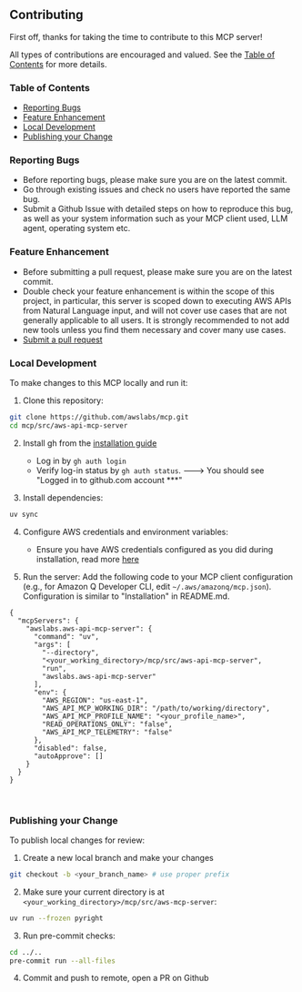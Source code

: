 ## Contributing

First off, thanks for taking the time to contribute to this MCP server!

All types of contributions are encouraged and valued. See the [Table of Contents](#table-of-contents) for more details.

### Table of Contents

- [Reporting Bugs](#reporting-bugs)
- [Feature Enhancement](#feature-enhancement)
- [Local Development](#local-development)
- [Publishing your Change](#publishing-your-change)


### Reporting Bugs
- Before reporting bugs, please make sure you are on the latest commit.
- Go through existing issues and check no users have reported the same bug.
- Submit a Github Issue with detailed steps on how to reproduce this bug, as well as your system information such as your MCP client used, LLM agent, operating system etc.


### Feature Enhancement
- Before submitting a pull request, please make sure you are on the latest commit.
- Double check your feature enhancement is within the scope of this project, in particular, this server is scoped down to executing AWS APIs from Natural Language input, and will not cover use cases that are not generally applicable to all users. It is strongly recommended to not add new tools unless you find them necessary and cover many use cases.
- [Submit a pull request](#publishing-your-change)

### Local Development

To make changes to this MCP locally and run it:

1. Clone this repository:
```bash
git clone https://github.com/awslabs/mcp.git
cd mcp/src/aws-api-mcp-server
```

2. Install gh from the [installation guide](https://cli.github.com/)
    - Log in by `gh auth login`
    - Verify log-in status by `gh auth status`. ---> You should see "Logged in to github.com account ***"

3. Install dependencies:
```bash
uv sync
```

4. Configure AWS credentials and environment variables:
   - Ensure you have AWS credentials configured as you did during installation, read more [here](https://boto3.amazonaws.com/v1/documentation/api/latest/guide/credentials.html#configuring-credentials)


5. Run the server:
Add the following code to your MCP client configuration (e.g., for Amazon Q Developer CLI, edit `~/.aws/amazonq/mcp.json`). Configuration is similar to "Installation" in README.md.

```
{
  "mcpServers": {
    "awslabs.aws-api-mcp-server": {
      "command": "uv",
      "args": [
        "--directory",
        "<your_working_directory>/mcp/src/aws-api-mcp-server",
        "run",
        "awslabs.aws-api-mcp-server"
      ],
      "env": {
        "AWS_REGION": "us-east-1",
        "AWS_API_MCP_WORKING_DIR": "/path/to/working/directory",
        "AWS_API_MCP_PROFILE_NAME": "<your_profile_name>",
        "READ_OPERATIONS_ONLY": "false",
        "AWS_API_MCP_TELEMETRY": "false"
      },
      "disabled": false,
      "autoApprove": []
    }
  }
}
```


&nbsp;

### Publishing your Change

To publish local changes for review:

1. Create a new local branch and make your changes
```bash
git checkout -b <your_branch_name> # use proper prefix
```

2. Make sure your current directory is at `<your_working_directory>/mcp/src/aws-mcp-server`:
```bash
uv run --frozen pyright
```

3. Run pre-commit checks:
```bash
cd ../..
pre-commit run --all-files
```

4. Commit and push to remote, open a PR on Github

&nbsp;

